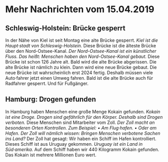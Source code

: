 # Mehr Nachrichten vom 15.04.2019


## Schleswig-Holstein: Brücke gesperrt
In der Nähe von Kiel ist seit Montag eine alte Brücke gesperrt. 
*Kiel ist die Haupt·stadt von Schleswig-Holstein.* Diese Brücke ist die älteste Brücke über den Nord-Ostsee-Kanal. 
*Der Nord-Ostsee-Kanal ist ein künstlicher Fluss.* *Das heißt:* 
*Menschen haben den Nord-Ostsee-Kanal gebaut.* Diese Brücke ist schon 126 Jahre alt. Bald wird die alte Brücke abgerissen. Die alte Brücke ist nämlich zu klein. Dann wird eine neue Brücke gebaut. Die neue Brücke ist wahrscheinlich erst 2024 fertig. Deshalb müssen viele Auto·fahrer jetzt einen Umweg fahren. Bald ist die alte Brücke auch für Radfahrer gesperrt. Und für Fußgänger. 

## Hamburg: Drogen gefunden
In Hamburg haben Menschen eine große Menge Kokain gefunden. 
*Kokain ist eine Droge.* 
*Drogen sind gefährlich für den Körper.* 
*Deshalb sind Drogen verboten.* Diese Menschen sind Mitarbeiter vom Zoll. 
*Der Zoll macht an besonderen Orten Kontrollen.* *Zum Beispiel:* *• Am Flug·hafen.* 
*• Oder am Hafen.* 
*Der Zoll will nämlich wissen:* 
*Bringen Menschen verbotene Sachen ins Land?* Der Zoll hat gesagt: Wir haben ein Schiff im Hafen kontrolliert. Dieses Schiff ist aus Uruguay gekommen. 
*Uruguay ist ein Land in Süd·amerika.* Auf dem Schiff haben wir 440 Kilogramm Kokain gefunden. Das Kokain ist mehrere Millionen Euro wert. 
